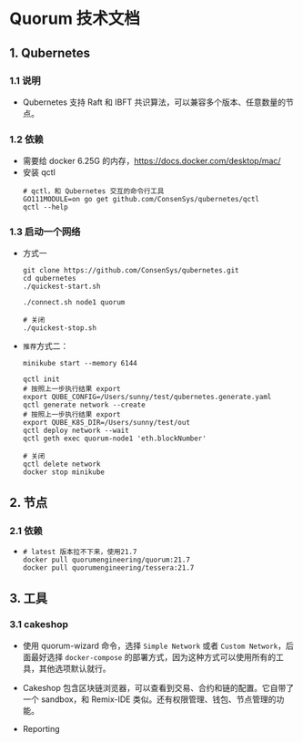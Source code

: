 # Quorum 技术文档

## 1. Qubernetes

### 1.1 说明

- Qubernetes 支持 Raft 和 IBFT 共识算法，可以兼容多个版本、任意数量的节点。

### 1.2 依赖
- 需要给 docker 6.25G 的内存，<https://docs.docker.com/desktop/mac/>
- 安装 qctl
	```shell
	# qctl，和 Qubernetes 交互的命令行工具
	GO111MODULE=on go get github.com/ConsenSys/qubernetes/qctl
	qctl --help
	```

### 1.3 启动一个网络
- 方式一
	```shell
	git clone https://github.com/ConsenSys/qubernetes.git
	cd qubernetes
	./quickest-start.sh
	
	./connect.sh node1 quorum

	# 关闭
	./quickest-stop.sh
	```

- `推荐`方式二：
	```shell
	minikube start --memory 6144

	qctl init
	# 按照上一步执行结果 export
	export QUBE_CONFIG=/Users/sunny/test/qubernetes.generate.yaml
	qctl generate network --create
	# 按照上一步执行结果 export
	export QUBE_K8S_DIR=/Users/sunny/test/out
	qctl deploy network --wait
	qctl geth exec quorum-node1 'eth.blockNumber'

	# 关闭
	qctl delete network
	docker stop minikube
	```

## 2. 节点

### 2.1 依赖
- 
	```shell
	# latest 版本拉不下来，使用21.7
	docker pull quorumengineering/quorum:21.7
	docker pull quorumengineering/tessera:21.7
	```

## 3. 工具

### 3.1 cakeshop

- 使用 quorum-wizard 命令，选择 `Simple Network` 或者 `Custom Network`，后面最好选择 `docker-compose` 的部署方式，因为这种方式可以使用所有的工具，其他选项默认就行。

- Cakeshop 包含区块链浏览器，可以查看到交易、合约和链的配置。它自带了一个 sandbox，和 Remix-IDE 类似。还有权限管理、钱包、节点管理的功能。

- Reporting














